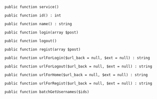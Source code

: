     public function service()

    public function id() : int

    public function name() : string

    public function login(array $post)

    public function logout()

    public function regist(array $post)

    public function urlForLogin($url_back = null, $ext = null) : string

    public function urlForLogout($url_back = null, $ext = null) : string

    public function urlForHome($url_back = null, $ext = null) : string

    public function urlForRegist($url_back = null, $ext = null) : string

    public function batchGetUsernames($ids)

